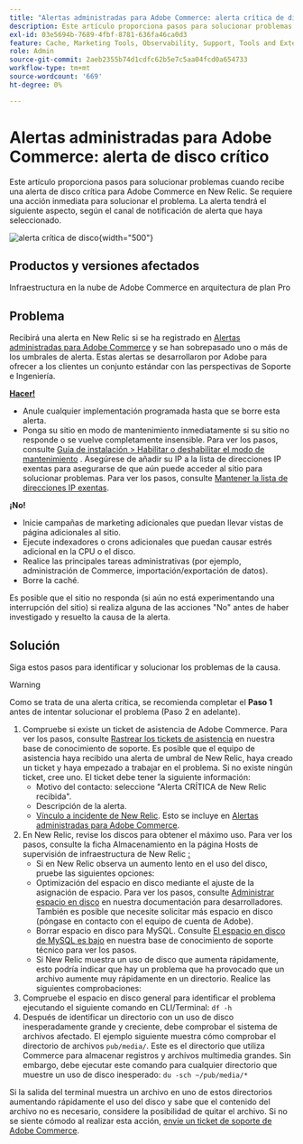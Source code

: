```yaml
---
title: "Alertas administradas para Adobe Commerce: alerta crítica de disco"
description: Este artículo proporciona pasos para solucionar problemas cuando recibe una alerta de disco crítica para Adobe Commerce en New Relic. Se requiere una acción inmediata para solucionar el problema. La alerta tendrá el siguiente aspecto, según el canal de notificación de alerta que haya seleccionado.
exl-id: 03e5694b-7689-4fbf-8781-636fa46ca0d3
feature: Cache, Marketing Tools, Observability, Support, Tools and External Services
role: Admin
source-git-commit: 2aeb2355b74d1cdfc62b5e7c5aa04fcd0a654733
workflow-type: tm+mt
source-wordcount: '669'
ht-degree: 0%

---
```


# Alertas administradas para Adobe Commerce: alerta de disco crítico

Este artículo proporciona pasos para solucionar problemas cuando recibe una alerta de disco crítica para Adobe Commerce en New Relic. Se requiere una acción inmediata para solucionar el problema. La alerta tendrá el siguiente aspecto, según el canal de notificación de alerta que haya seleccionado.

![alerta crítica de disco](assets/disk-critical-magento-managed.png){width="500"}

## Productos y versiones afectados

Infraestructura en la nube de Adobe Commerce en arquitectura de plan Pro

## Problema

Recibirá una alerta en New Relic si se ha registrado en [Alertas administradas para Adobe Commerce](/help/support-tools/managed-alerts-for-adobe-commerce/managed-alerts-for-magento-commerce.md) y se han sobrepasado uno o más de los umbrales de alerta. Estas alertas se desarrollaron por Adobe para ofrecer a los clientes un conjunto estándar con las perspectivas de Soporte e Ingeniería.

<u> **Hacer!** </u>

* Anule cualquier implementación programada hasta que se borre esta alerta.
* Ponga su sitio en modo de mantenimiento inmediatamente si su sitio no responde o se vuelve completamente insensible. Para ver los pasos, consulte [Guía de instalación > Habilitar o deshabilitar el modo de mantenimiento](https://experienceleague.adobe.com/en/docs/commerce-operations/installation-guide/tutorials/maintenance-mode) . Asegúrese de añadir su IP a la lista de direcciones IP exentas para asegurarse de que aún puede acceder al sitio para solucionar problemas. Para ver los pasos, consulte [Mantener la lista de direcciones IP exentas](https://experienceleague.adobe.com/en/docs/commerce-operations/installation-guide/tutorials/maintenance-mode#instgde-cli-maint-exempt).

**¡No!**

* Inicie campañas de marketing adicionales que puedan llevar vistas de página adicionales al sitio.
* Ejecute indexadores o crons adicionales que puedan causar estrés adicional en la CPU o el disco.
* Realice las principales tareas administrativas (por ejemplo, administración de Commerce, importación/exportación de datos).
* Borre la caché.

Es posible que el sitio no responda (si aún no está experimentando una interrupción del sitio) si realiza alguna de las acciones &quot;No&quot; antes de haber investigado y resuelto la causa de la alerta.

## Solución

Siga estos pasos para identificar y solucionar los problemas de la causa.

>[!WARNING]
>
>Como se trata de una alerta crítica, se recomienda completar el **Paso 1** antes de intentar solucionar el problema (Paso 2 en adelante).

1. Compruebe si existe un ticket de asistencia de Adobe Commerce. Para ver los pasos, consulte [Rastrear los tickets de asistencia](/help/help-center-guide/help-center/magento-help-center-user-guide.md#track-tickets) en nuestra base de conocimiento de soporte. Es posible que el equipo de asistencia haya recibido una alerta de umbral de New Relic, haya creado un ticket y haya empezado a trabajar en el problema. Si no existe ningún ticket, cree uno. El ticket debe tener la siguiente información:
   * Motivo del contacto: seleccione &quot;Alerta CRÍTICA de New Relic recibida&quot;.
   * Descripción de la alerta.
   * [Vínculo a incidente de New Relic](https://docs.newrelic.com/docs/alerts-applied-intelligence/new-relic-alerts/alert-incidents/view-violation-event-details-incidents). Esto se incluye en [Alertas administradas para Adobe Commerce](/help/support-tools/managed-alerts-for-adobe-commerce/managed-alerts-for-magento-commerce.md).
1. En New Relic, revise los discos para obtener el máximo uso. Para ver los pasos, consulte la ficha Almacenamiento en la página Hosts de supervisión de infraestructura de New Relic [: ](https://docs.newrelic.com/docs/infrastructure/infrastructure-ui-pages/infra-hosts-ui-page/#storage)
   * Si en New Relic observa un aumento lento en el uso del disco, pruebe las siguientes opciones:
   * Optimización del espacio en disco mediante el ajuste de la asignación de espacio. Para ver los pasos, consulte [Administrar espacio en disco](https://experienceleague.adobe.com/docs/commerce-cloud-service/user-guide/develop/storage/manage-disk-space.html) en nuestra documentación para desarrolladores. También es posible que necesite solicitar más espacio en disco (póngase en contacto con el equipo de cuenta de Adobe).
   * Borrar espacio en disco para MySQL. Consulte [El espacio en disco de MySQL es bajo](/help/troubleshooting/database/mysql-disk-space-is-low-on-magento-commerce-cloud.md) en nuestra base de conocimiento de soporte técnico para ver los pasos.
   * Si New Relic muestra un uso de disco que aumenta rápidamente, esto podría indicar que hay un problema que ha provocado que un archivo aumente muy rápidamente en un directorio. Realice las siguientes comprobaciones:
1. Compruebe el espacio en disco general para identificar el problema ejecutando el siguiente comando en CLI/Terminal: `df -h`
1. Después de identificar un directorio con un uso de disco inesperadamente grande y creciente, debe comprobar el sistema de archivos afectado. El ejemplo siguiente muestra cómo comprobar el directorio de archivos `pub/media/`. Este es el directorio que utiliza Commerce para almacenar registros y archivos multimedia grandes. Sin embargo, debe ejecutar este comando para cualquier directorio que muestre un uso de disco inesperado: `du -sch ~/pub/media/*`

Si la salida del terminal muestra un archivo en uno de estos directorios aumentando rápidamente el uso del disco y sabe que el contenido del archivo no es necesario, considere la posibilidad de quitar el archivo. Si no se siente cómodo al realizar esta acción, [envíe un ticket de soporte de Adobe Commerce](/help/help-center-guide/help-center/magento-help-center-user-guide.md#submit-ticket).
